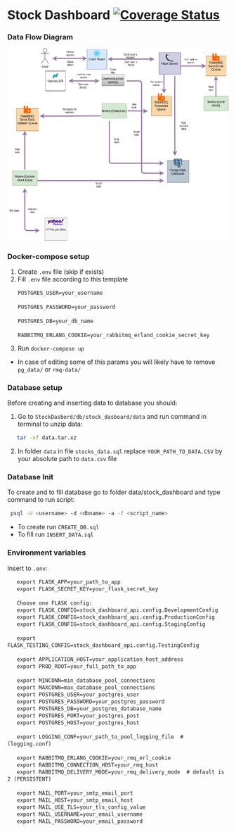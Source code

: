 # Stock Dashboard [![Coverage Status](https://coveralls.io/repos/github/Lv-581-Python-project/StockDashboard/badge.svg?branch=develop)](https://coveralls.io/github/Lv-581-Python-project/StockDashboard?branch=develop)

### Data Flow Diagram
![Diagram](./documentation/diagrams/data_flow_diagram.png)

### Docker-compose setup
1. Create `.env` file (skip if exists)
2. Fill `.env` file according to this template
   ```
   POSTGRES_USER=your_username
   
   POSTGRES_PASSWORD=your_password
   
   POSTGRES_DB=your_db_name
   
   RABBITMQ_ERLANG_COOKIE=your_rabbitmq_erland_cookie_secret_key
   ```
3. Run `docker-compose up`

- In case of editing some of this params you will likely have to remove `pg_data/` or `rmq-data/`

### Database setup
Before creating and inserting data to database you should:
1.  Go to `StockDasbord/db/stock_dasboard/data` and run command in terminal to unzip data:
```bash
   tar -xf data.tar.xz
```
2. In folder `data` in file `stocks_data.sql` replace `YOUR_PATH_TO_DATA.CSV`
by your absolute path to `data.csv` file

### Database Init

To create and to fill database go to
folder data/stock_dashboard and type command to run script:
```bash
 psql -U <username> -d <dbname> -a -f <script_name>
```
- To create run `CREATE_DB.sql`
- To fill run `INSERT_DATA.sql`

### Environment variables

Insert to `.env`:
```
   export FLASK_APP=your_path_to_app
   export FLASK_SECRET_KEY=your_flask_secret_key
   
   Choose one FLASK config:
   export FLASK_CONFIG=stock_dashboard_api.config.DevelopmentConfig 
   export FLASK_CONFIG=stock_dashboard_api.config.ProductionConfig
   export FLASK_CONFIG=stock_dashboard_api.config.StagingConfig
   
   export FLASK_TESTING_CONFIG=stock_dashboard_api.config.TestingConfig
   
   export APPLICATION_HOST=your_application_host_address
   export PROD_ROOT=your_full_path_to_app
   
   export MINCONN=min_database_pool_connections
   export MAXCONN=max_database_pool_connections
   export POSTGRES_USER=your_postgres_user
   export POSTGRES_PASSWORD=your_postgres_password
   export POSTGRES_DB=your_postgres_database_name
   export POSTGRES_PORT=your_postgres_post
   export POSTGRES_HOST=your_postgres_host
   
   export LOGGING_CONF=your_path_to_pool_logging_file  # (logging.conf)
   
   export RABBITMQ_ERLANG_COOKIE=your_rmq_erl_cookie
   export RABBITMQ_CONNECTION_HOST=your_rmq_host
   export RABBITMQ_DELIVERY_MODE=your_rmq_delivery_mode  # default is 2 (PERSISTENT)
   
   export MAIL_PORT=your_smtp_email_port
   export MAIL_HOST=your_smtp_email_host
   export MAIL_USE_TLS=your_tls_config_value
   export MAIL_USERNAME=your_email_username
   export MAIL_PASSWORD=your_email_password
```
